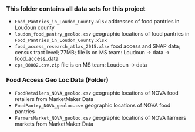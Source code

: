 ### This folder contains all data sets for this project

- `Food_Pantries_in_Loudon_County.xlsx` addresses of food pantries in Loudoun county
- `loudon_food_pantry_geoloc.csv` geographic locations of food pantries in `Food_Pantries_in_Loudon_County.xlsx`
- `food_access_research_atlas_2015.xlsx` food access and SNAP data; census tract level; 77MB; file is on MS team: Loudoun -> data -> food_access_data
- `cps_00002.csv.zip` file is on MS team: Loudoun -> data 
### Food Access Geo Loc Data (Folder)
- `FoodRetailers_NOVA_geoloc.csv` geographic locations of NOVA food retailers from MarketMaker Data
- `FoodPantry_NOVA_geoloc.csv` geographic locations of NOVA food pantries
- `FarmersMarket_NOVA_geoloc.csv` geographic locations of NOVA farmers markets from MarketMaker Data
